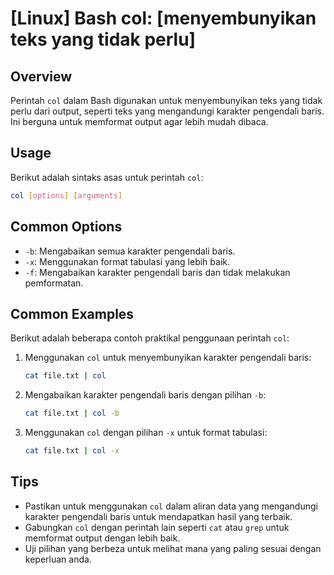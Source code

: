 # [Linux] Bash col: [menyembunyikan teks yang tidak perlu]

## Overview
Perintah `col` dalam Bash digunakan untuk menyembunyikan teks yang tidak perlu dari output, seperti teks yang mengandungi karakter pengendali baris. Ini berguna untuk memformat output agar lebih mudah dibaca.

## Usage
Berikut adalah sintaks asas untuk perintah `col`:

```bash
col [options] [arguments]
```

## Common Options
- `-b`: Mengabaikan semua karakter pengendali baris.
- `-x`: Menggunakan format tabulasi yang lebih baik.
- `-f`: Mengabaikan karakter pengendali baris dan tidak melakukan pemformatan.

## Common Examples
Berikut adalah beberapa contoh praktikal penggunaan perintah `col`:

1. Menggunakan `col` untuk menyembunyikan karakter pengendali baris:
    ```bash
    cat file.txt | col
    ```

2. Mengabaikan karakter pengendali baris dengan pilihan `-b`:
    ```bash
    cat file.txt | col -b
    ```

3. Menggunakan `col` dengan pilihan `-x` untuk format tabulasi:
    ```bash
    cat file.txt | col -x
    ```

## Tips
- Pastikan untuk menggunakan `col` dalam aliran data yang mengandungi karakter pengendali baris untuk mendapatkan hasil yang terbaik.
- Gabungkan `col` dengan perintah lain seperti `cat` atau `grep` untuk memformat output dengan lebih baik.
- Uji pilihan yang berbeza untuk melihat mana yang paling sesuai dengan keperluan anda.
